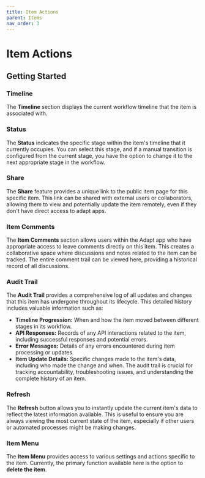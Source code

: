 ```yaml
---
title: Item Actions
parent: Items
nav_order: 3
---
```


# Item Actions

## Getting Started

### Timeline
The **Timeline** section displays the current workflow timeline that the item is associated with.

### Status
The **Status** indicates the specific stage within the item's timeline that it currently occupies. You can select this stage, and if a manual transition is configured from the current stage, you have the option to change it to the next appropriate stage in the workflow.

### Share
The **Share** feature provides a unique link to the public item page for this specific item. This link can be shared with external users or collaborators, allowing them to view and potentially update the item remotely, even if they don't have direct access to adapt apps.

### Item Comments
The **Item Comments** section allows users within the Adapt app who have appropriate access to leave comments directly on this item. This creates a collaborative space where discussions and notes related to the item can be tracked. The entire comment trail can be viewed here, providing a historical record of all discussions.

### Audit Trail
The **Audit Trail** provides a comprehensive log of all updates and changes that this item has undergone throughout its lifecycle. This detailed history includes valuable information such as:
- **Timeline Progression:** When and how the item moved between different stages in its workflow.
- **API Responses:** Records of any API interactions related to the item, including successful responses and potential errors.
- **Error Messages:** Details of any errors encountered during item processing or updates.
- **Item Update Details:** Specific changes made to the item's data, including who made the change and when.
The audit trail is crucial for tracking accountability, troubleshooting issues, and understanding the complete history of an item.

### Refresh
The **Refresh** button allows you to instantly update the current item's data to reflect the latest information available. This is useful to ensure you are always viewing the most current state of the item, especially if other users or automated processes might be making changes.

### Item Menu
The **Item Menu** provides access to various settings and actions specific to the item. Currently, the primary function available here is the option to **delete the item**.
